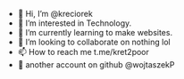 - 👋 Hi, I’m @kreciorek
- 👀 I’m interested in Technology.
- 🌱 I’m currently learning to make websites.
- 💞️ I’m looking to collaborate on nothing lol
- 📫 How to reach me t.me/kret2poor
- 💯 another account on github @wojtaszekP


<!-- im gays as fuck -->
<!---
kreciorek/kreciorek is a ✨ special ✨ repository because its `README.md` (this file) appears on your GitHub profile.
You can click the Preview link to take a look at your changes.
--->
